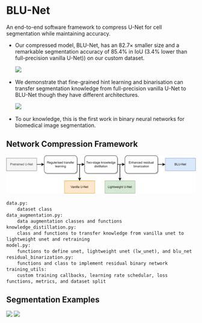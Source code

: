 # BLU-Net


An end-to-end software framework to compress U-Net for cell segmentation while maintaining accuracy. 

- Our compressed model, BLU-Net, has an 82.7× smaller size and a remarkable segmentation accuracy of 85.4% in IoU (3.4% lower than full-precision vanilla U-Net)) on our custom dataset.

    <img src="https://s2.loli.net/2022/08/15/LSWGn6eCwb53jdu.jpg" width="700" />

- We demonstrate that fine-grained hint learning and binarisation can transfer segmentation knowledge from full-precision vanilla U-Net to BLU-Net though they have different architectures. 

    <img src="https://s2.loli.net/2022/08/15/hSdlRogYxTNGiPp.jpg" width="700" />

- To our knowledge, this is the first work in binary neural networks for biomedical image segmentation.

## Network Compression Framework
<img src="./compression-framework.png" width="700" />

```text
data.py: 
    dataset class
data_augmentation.py:
    data augmentation classes and functions
knowledge_distillation.py: 
    class and functions to transfer knowledge from vanilla unet to lightweight unet and retraining
model.py:
    functions to define unet, lightweight unet (lw_unet), and blu_net
residual_binarization.py:
    functions and class to implement residual binary network
training_utils:
    custom training callbacks, learning rate schedular, loss functions, metrics, and dataset split
```

## Segmentation Examples

<img src="https://s2.loli.net/2022/08/15/4LMBpfPrgn3mTSD.jpg" width="400" />

<img src="https://s2.loli.net/2022/08/15/hHNlWo2IMynPCcF.jpg" width="400" />